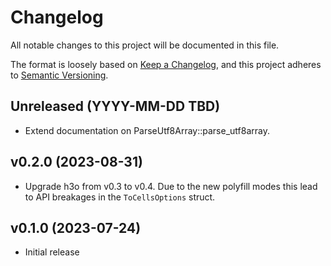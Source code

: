 # Changelog

All notable changes to this project will be documented in this file.

The format is loosely based on [Keep a Changelog](https://keepachangelog.com/en/1.0.0/), and this project adheres
to [Semantic Versioning](https://semver.org/spec/v2.0.0.html).


## Unreleased (YYYY-MM-DD TBD)
* Extend documentation on ParseUtf8Array::parse_utf8array.

## v0.2.0 (2023-08-31)
* Upgrade h3o from v0.3 to v0.4. Due to the new polyfill modes this lead to API breakages in the `ToCellsOptions` struct.

## v0.1.0 (2023-07-24)
* Initial release
